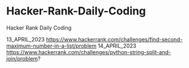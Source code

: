 # Hacker-Rank-Daily-Coding
Hacker Rank Daily Coding

13_APRIL_2023 https://www.hackerrank.com/challenges/find-second-maximum-number-in-a-list/problem
14_APRIL_2023 https://www.hackerrank.com/challenges/python-string-split-and-join/problem?
